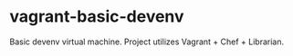 vagrant-basic-devenv
====================

Basic devenv virtual machine. Project utilizes Vagrant + Chef + Librarian.

